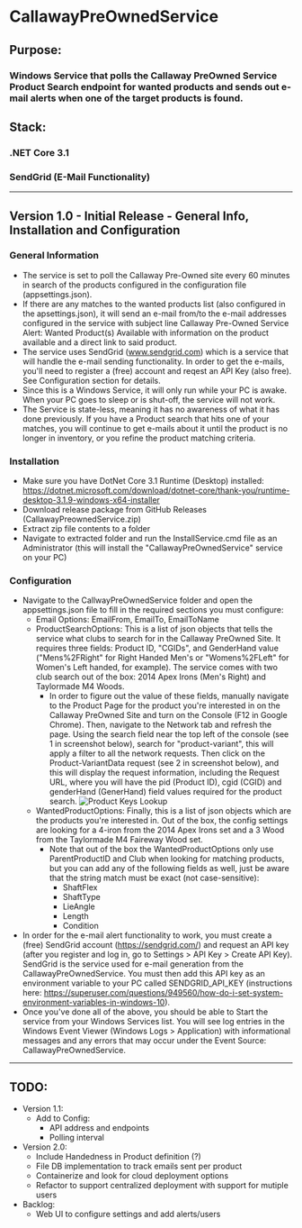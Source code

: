 # CallawayPreOwnedService
## Purpose: 
### Windows Service that polls the Callaway PreOwned Service Product Search endpoint for wanted products and sends out e-mail alerts when one of the target products is found.

## Stack:
### .NET Core 3.1
### SendGrid (E-Mail Functionality)
___
## Version 1.0 - Initial Release - General Info, Installation and Configuration
### General Information
- The service is set to poll the Callaway Pre-Owned site every 60 minutes in search of the products configured in the configuration file (appsettings.json). 
- If there are any matches to the wanted products list (also configured in the apsettings.json), it will send an e-mail from/to the e-mail addresses configured in the service with subject line Callaway Pre-Owned Service Alert: Wanted Product(s) Available with information on the product available and a direct link to said product.
- The service uses SendGrid  (www.sendgrid.com) which is a service that will handle the e-mail sending functionality. In order to get the e-mails, you'll need to register a (free) account and reqest an API Key (also free). See Configuration section for details.
- Since this is a Windows Service, it will only run while your PC is awake. When your PC goes to sleep or is shut-off, the service will not work.
- The Service is state-less, meaning it has no awareness of what it has done previously. If you have a Product search that hits one of your matches, you will continue to get e-mails about it until the product is no longer in inventory, or you refine the product matching criteria.
### Installation
- Make sure you have DotNet Core 3.1 Runtime (Desktop) installed: https://dotnet.microsoft.com/download/dotnet-core/thank-you/runtime-desktop-3.1.9-windows-x64-installer
- Download release package from GitHub Releases (CallawayPreownedService.zip)
- Extract zip file contents to a folder
- Navigate to extracted folder and run the InstallService.cmd file as an Administrator (this will install the "CallawayPreOwnedService" service on your PC)

### Configuration
- Navigate to the CallwayPreOwnedService folder and open the appsettings.json file  to fill in the required sections you must configure:
   - Email Options: EmailFrom, EmailTo, EmailToName
   - ProductSearchOptions: This is a list of json objects that tells the service what clubs to search for in the Callaway PreOwned Site. It requires three fields: Product ID, "CGIDs", and GenderHand value ("Mens%2FRight" for Right Handed Men's or "Womens%2FLeft" for Women's Left handed, for example). The service comes with two club search out of the box: 2014 Apex Irons (Men's Right) and Taylormade M4 Woods.
      - In order to figure out the value of these fields, manually navigate to the Product Page for the product you're interested in on the Callaway PreOwned Site and turn on the Console (F12 in Google Chrome). Then, navigate to the Network tab and refresh the page. Using the search field near the top left of the console (see 1 in screenshot below), search for "product-variant", this will apply a filter to all the network requests. Then click on the Product-VariantData request (see 2 in screenshot below), and this will display the request information, including the Request URL, where you will have the pid (Product ID), cgid (CGID) and genderHand (GenerHand) field values required for the product search.
      ![Product Keys Lookup](https://i.imgur.com/whji29U.png)
   - WantedProductOptions: Finally, this is a list of json objects which are the products you're interested in. Out of the box, the config settings are looking for a 4-iron from the 2014 Apex Irons set and a 3 Wood from the Taylormade M4 Faireway Wood set. 
      - Note that out of the box the WantedProductOptions only use ParentProductID and Club when looking for matching products, but you can add any of the following fields as well, just be aware that the string match must be exact (not case-sensitive):
        - ShaftFlex 
        - ShaftType
        - LieAngle
        - Length
        - Condition
- In order for the e-mail alert functionality to work, you must create a (free) SendGrid account (https://sendgrid.com/) and request an API key (after you register and log in, go to Settings > API Key > Create API Key). SendGrid is the service used for e-mail generation from the CallawayPreOwnedService. You must then add this API key as an environment variable to your PC called SENDGRID_API_KEY (instructions here: https://superuser.com/questions/949560/how-do-i-set-system-environment-variables-in-windows-10).
- Once you've done all of the above, you should be able to Start the service from your Windows Services list. You will see log entries in the Windows Event Viewer (Windows Logs > Application) with informational messages and any errors that may occur under the Event Source: CallawayPreOwnedService. 
___
## TODO:
- Version 1.1:   
   - Add to Config:
      - API address and endpoints
      - Polling interval
- Version 2.0:
   - Include Handedness in Product definition (?)
   - File DB implementation to track emails sent per product
   - Containerize and look for cloud deployment options
   - Refactor to support centralized deployment with support for mutiple users
- Backlog:
   - Web UI to configure settings and add alerts/users


